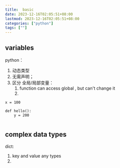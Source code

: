 ```yaml
---
title:  basic
date: 2023-12-16T02:05:51+08:00
lastmod: 2023-12-16T02:05:51+08:00
categories: ["python"]
tags: [""]
---
```




## variables 


python：
1. 动态类型
2. 无需声明；
3. 区分 全局/局部变量：
	1.   function can access global , but can't change it 
	2. 

```
x = 100

def hello():
	y = 200


```




## complex data types


dict:
1. key and value any types
2. 

